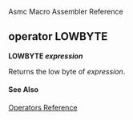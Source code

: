 Asmc Macro Assembler Reference

## operator LOWBYTE

**LOWBYTE _expression_**

Returns the low byte of _expression_.

#### See Also

[Operators Reference](readme.md)
